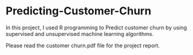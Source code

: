# Predicting-Customer-Churn
In this project, I used R programming to Predict customer churn by using supervised and unsupervised machine learning algorithms.

Please read the customer churn.pdf file for the project report.
